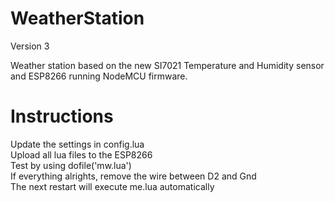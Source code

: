 # **WeatherStation** #
Version 3

Weather station based on the new SI7021 Temperature and Humidity sensor and ESP8266 running NodeMCU firmware.

# Instructions
Update the settings in config.lua<br/>
Upload all lua files to the ESP8266<br/>
Test by using dofile('mw.lua')<br/>
If everything alrights, remove the wire between D2 and Gnd<br/>
The next restart will execute me.lua automatically<br/>



